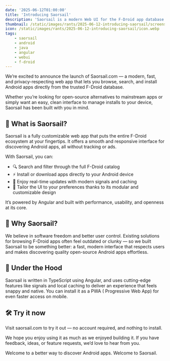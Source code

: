 ```yaml
---
date: '2025-06-12T01:00:00'
title: 'Introducing Saorsail'
description: 'Saorsail is a modern Web UI for the F-Droid app database. Includes a handy companion app.'
thumbnail: /static/images/rants/2025-06-12-introducing-saorsail/screenshot.webp
icon: /static/images/rants/2025-06-12-introducing-saorsail/icon.webp
tags:
    - saorsail
    - android
    - java
    - angular
    - webui
    - f-droid
---
```


We’re excited to announce the launch of Saorsail.com — a modern, fast, and privacy-respecting web
app that lets you browse, search, and install Android apps directly from the trusted F-Droid
database.

Whether you’re looking for open-source alternatives to mainstream apps or simply want an easy,
clean interface to manage installs to your device, Saorsail has been built with you in mind.

## 🌟 What is Saorsail?

Saorsail is a fully customizable web app that puts the entire F-Droid ecosystem at your fingertips.
It offers a smooth and responsive interface for discovering Android apps, all without tracking or
ads.

With Saorsail, you can:

- 🔍 Search and filter through the full F-Droid catalog
- ⚡ Install or download apps directly to your Android device
- 🔄 Enjoy real-time updates with modern signals and caching
- 🧩 Tailor the UI to your preferences thanks to its modular and customizable design

It’s powered by Angular and built with performance, usability, and openness at its core.

## 📲 Why Saorsail?

We believe in software freedom and better user control. Existing solutions for browsing F-Droid
apps often feel outdated or clunky — so we built Saorsail to be something better: a fast, modern
interface that respects users and makes discovering quality open-source Android apps effortless.

## 🔧 Under the Hood

Saorsail is written in TypeScript using Angular, and uses cutting-edge features like signals and
local caching to deliver an experience that feels snappy and native. You can install it as a PWA (
Progressive Web App) for even faster access on mobile.

## 🛠 Try it now

Visit saorsail.com to try it out — no account required, and nothing to install.

We hope you enjoy using it as much as we enjoyed building it. If you have feedback, ideas, or
feature requests, we’d love to hear from you.

Welcome to a better way to discover Android apps. Welcome to Saorsail.
